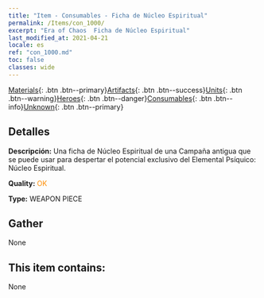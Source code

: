 ```yaml
---
title: "Item - Consumables - Ficha de Núcleo Espiritual"
permalink: /Items/con_1000/
excerpt: "Era of Chaos  Ficha de Núcleo Espiritual"
last_modified_at: 2021-04-21
locale: es
ref: "con_1000.md"
toc: false
classes: wide
---
```

 [Materials](/es/Items/){: .btn .btn--primary}[Artifacts](/es/Items/Artifacts/){: .btn .btn--success}[Units](/es/Items/Units/){: .btn .btn--warning}[Heroes](/es/Items/Heroes/){: .btn .btn--danger}[Consumables](/es/Items/Consumables/){: .btn .btn--info}[Unknown](/es/Items/Unknown/){: .btn .btn--primary}

## Detalles
 **Descripción:** Una ficha de Núcleo Espiritual de una Campaña antigua que se puede usar para despertar el potencial exclusivo del Elemental Psíquico: Núcleo Espiritual.

 **Quality:** <span style="color: #FF8C00">OK</span>

 **Type:** WEAPON PIECE

## Gather

  None

## This item contains:

  None


